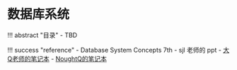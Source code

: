 # 数据库系统

!!! abstract "目录"
    - TBD

!!! success "reference"
    - Database System Concepts 7th
    - sjl 老师的 ppt
    - [大Q老师的笔记本](https://note.hobbitqia.cc/DB/)
    - [NoughtQ的笔记本](https://note.noughtq.top/web/db/)